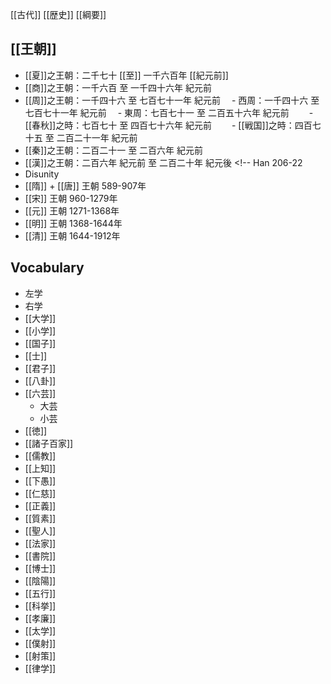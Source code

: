 [[古代]] [[歴史]] [[綱要]]
## [[王朝]] <!--dynasties//-->
- [[夏]]之王朝：二千七十 [[至]] 一千六百年 [[紀元前]] <!-- Hya from 2070-1600 BC//-->
- [[商]]之王朝：一千六百 至 一千四十六年 紀元前 <!-- Syang 1600-1046 BC//-->
- [[周]]之王朝：一千四十六 至 七百七十一年 紀元前  <!-- Juu 1046-771 BC//-->
　- 西周：一千四十六 至 七百七十一年 紀元前  <!-- Western 1046-771 BC//-->
　- 東周：七百七十一 至 二百五十六年 紀元前  <!-- Eastern 771-256 BC//-->
　　- [[春秋]]之時：七百七十 至 四百七十六年 紀元前  <!-- Spring&Autumn 770-476 BC//-->
　　- [[戦国]]之時：四百七十五 至 二百二十一年 紀元前 <!-- Warring States 475-221 BC//-->
- [[秦]]之王朝：二百二十一 至 二百六年 紀元前 <!-- Jin 221-206 BC//-->
- [[漢]]之王朝：二百六年 紀元前 至 二百二十年 紀元後 <!-- Han 206-22
- Disunity
- [[隋]] + [[唐]] 王朝 589-907年
- [[宋]] 王朝 960-1279年
- [[元]] 王朝 1271-1368年
- [[明]] 王朝 1368-1644年
- [[清]] 王朝 1644-1912年

## Vocabulary
- 左学
- 右学
- [[大学]]
- [[小学]]
- [[国子]]
- [[士]]
- [[君子]]
- [[八卦]]
- [[六芸]]
	- 大芸
	- 小芸
- [[徳]]
- [[諸子百家]]
- [[儒教]]
- [[上知]]
- [[下愚]]
- [[仁慈]]
- [[正義]]
- [[質素]]
- [[聖人]]
- [[法家]]
- [[書院]]
- [[博士]]
- [[陰陽]]
- [[五行]]
- [[科挙]]
- [[孝廉]]
- [[太学]]
- [[僕射]]
- [[射策]]
- [[律学]]
